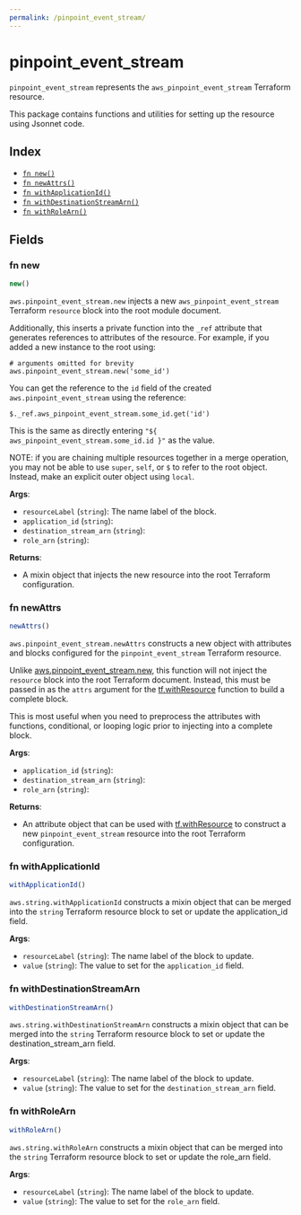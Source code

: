 ```yaml
---
permalink: /pinpoint_event_stream/
---
```


# pinpoint_event_stream

`pinpoint_event_stream` represents the `aws_pinpoint_event_stream` Terraform resource.



This package contains functions and utilities for setting up the resource using Jsonnet code.


## Index

* [`fn new()`](#fn-new)
* [`fn newAttrs()`](#fn-newattrs)
* [`fn withApplicationId()`](#fn-withapplicationid)
* [`fn withDestinationStreamArn()`](#fn-withdestinationstreamarn)
* [`fn withRoleArn()`](#fn-withrolearn)

## Fields

### fn new

```ts
new()
```


`aws.pinpoint_event_stream.new` injects a new `aws_pinpoint_event_stream` Terraform `resource`
block into the root module document.

Additionally, this inserts a private function into the `_ref` attribute that generates references to attributes of the
resource. For example, if you added a new instance to the root using:

    # arguments omitted for brevity
    aws.pinpoint_event_stream.new('some_id')

You can get the reference to the `id` field of the created `aws.pinpoint_event_stream` using the reference:

    $._ref.aws_pinpoint_event_stream.some_id.get('id')

This is the same as directly entering `"${ aws_pinpoint_event_stream.some_id.id }"` as the value.

NOTE: if you are chaining multiple resources together in a merge operation, you may not be able to use `super`, `self`,
or `$` to refer to the root object. Instead, make an explicit outer object using `local`.

**Args**:
  - `resourceLabel` (`string`): The name label of the block.
  - `application_id` (`string`): 
  - `destination_stream_arn` (`string`): 
  - `role_arn` (`string`): 

**Returns**:
- A mixin object that injects the new resource into the root Terraform configuration.


### fn newAttrs

```ts
newAttrs()
```


`aws.pinpoint_event_stream.newAttrs` constructs a new object with attributes and blocks configured for the `pinpoint_event_stream`
Terraform resource.

Unlike [aws.pinpoint_event_stream.new](#fn-pinpoint_event_streamnew), this function will not inject the `resource`
block into the root Terraform document. Instead, this must be passed in as the `attrs` argument for the
[tf.withResource](https://github.com/tf-libsonnet/core/tree/main/docs#fn-withresource) function to build a complete block.

This is most useful when you need to preprocess the attributes with functions, conditional, or looping logic prior to
injecting into a complete block.

**Args**:
  - `application_id` (`string`): 
  - `destination_stream_arn` (`string`): 
  - `role_arn` (`string`): 

**Returns**:
  - An attribute object that can be used with [tf.withResource](https://github.com/tf-libsonnet/core/tree/main/docs#fn-withresource) to construct a new `pinpoint_event_stream` resource into the root Terraform configuration.


### fn withApplicationId

```ts
withApplicationId()
```

`aws.string.withApplicationId` constructs a mixin object that can be merged into the `string`
Terraform resource block to set or update the application_id field.



**Args**:
  - `resourceLabel` (`string`): The name label of the block to update.
  - `value` (`string`): The value to set for the `application_id` field.


### fn withDestinationStreamArn

```ts
withDestinationStreamArn()
```

`aws.string.withDestinationStreamArn` constructs a mixin object that can be merged into the `string`
Terraform resource block to set or update the destination_stream_arn field.



**Args**:
  - `resourceLabel` (`string`): The name label of the block to update.
  - `value` (`string`): The value to set for the `destination_stream_arn` field.


### fn withRoleArn

```ts
withRoleArn()
```

`aws.string.withRoleArn` constructs a mixin object that can be merged into the `string`
Terraform resource block to set or update the role_arn field.



**Args**:
  - `resourceLabel` (`string`): The name label of the block to update.
  - `value` (`string`): The value to set for the `role_arn` field.
